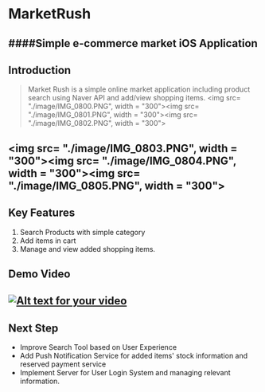 # MarketRush
####Simple e-commerce market iOS Application
---
## Introduction
> Market Rush is a simple online market application including product search using Naver API and add/view shopping items.
<img src= "./image/IMG_0800.PNG", width = "300"><img src= "./image/IMG_0801.PNG", width = "300"><img src= "./image/IMG_0802.PNG", width = "300">

<img src= "./image/IMG_0803.PNG", width = "300"><img src= "./image/IMG_0804.PNG", width = "300"><img src= "./image/IMG_0805.PNG", width = "300">
----
## Key Features
1. Search Products with simple category
2. Add items in cart
3. Manage and view added shopping items.

## Demo Video 
[![Alt text for your video](http://i67.tinypic.com/2j4qywz.png)](https://youtu.be/EiKkoTb3JsM)
----
## Next Step
* Improve Search Tool based on User Experience 
* Add Push Notification Service for added items' stock information and reserved payment service
* Implement Server for User Login System and managing relevant information.
